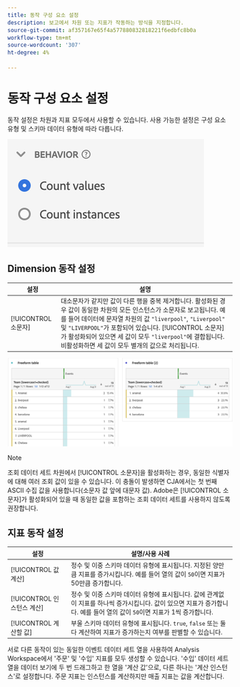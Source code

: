 ```yaml
---
title: 동작 구성 요소 설정
description: 보고에서 차원 또는 지표가 작동하는 방식을 지정합니다.
source-git-commit: af357167e65f4a577880832818221f6edbfc8b0a
workflow-type: tm+mt
source-wordcount: '307'
ht-degree: 4%

---
```



# 동작 구성 요소 설정

동작 설정은 차원과 지표 모두에서 사용할 수 있습니다. 사용 가능한 설정은 구성 요소 유형 및 스키마 데이터 유형에 따라 다릅니다.

![동작 설정](../assets/behavior-settings.png)

## Dimension 동작 설정

| 설정 | 설명 |
| --- | --- |
| [!UICONTROL 소문자] | 대소문자가 같지만 값이 다른 행을 중복 제거합니다. 활성화된 경우 값이 동일한 차원의 모든 인스턴스가 소문자로 보고됩니다. 예를 들어 데이터에 문자열 차원의 값 `"liverpool"`, `"Liverpool"` 및 `"LIVERPOOL"`가 포함되어 있습니다. [!UICONTROL 소문자]가 활성화되어 있으면 세 값이 모두 `"liverpool"`에 결합됩니다. 비활성화하면 세 값이 모두 별개의 값으로 처리됩니다. |

![대/소문자 구분 차원](../assets/case-sens-workspace.png)

>[!NOTE]
>
>조회 데이터 세트 차원에서 [!UICONTROL 소문자]을 활성화하는 경우, 동일한 식별자에 대해 여러 조회 값이 있을 수 있습니다. 이 충돌이 발생하면 CJA에서는 첫 번째 ASCII 수집 값을 사용합니다(소문자 값 앞에 대문자 값). Adobe은 [!UICONTROL 소문자]가 활성화되어 있을 때 동일한 값을 포함하는 조회 데이터 세트를 사용하지 않도록 권장합니다.

## 지표 동작 설정

| 설정 | 설명/사용 사례 |
| --- | --- |
| [!UICONTROL 값 계산] | 정수 및 이중 스키마 데이터 유형에 표시됩니다. 지정된 양만큼 지표를 증가시킵니다. 예를 들어 열의 값이 `50`이면 지표가 50만큼 증가합니다. |
| [!UICONTROL 인스턴스 계산] | 정수 및 이중 스키마 데이터 유형에 표시됩니다. 값에 관계없이 지표를 하나씩 증가시킵니다. 값이 있으면 지표가 증가합니다. 예를 들어 열의 값이 `50`이면 지표가 1씩 증가합니다. |
| [!UICONTROL 계산할 값] | 부울 스키마 데이터 유형에 표시됩니다. `true`, `false` 또는 둘 다 계산하여 지표가 증가하는지 여부를 판별할 수 있습니다. |

서로 다른 동작이 있는 동일한 이벤트 데이터 세트 열을 사용하여 Analysis Workspace에서 &#39;주문&#39; 및 &#39;수입&#39; 지표를 모두 생성할 수 있습니다. &#39;수입&#39; 데이터 세트 열을 데이터 보기에 두 번 드래그하고 한 열을 &#39;계산 값&#39;으로, 다른 하나는 &#39;계산 인스턴스&#39;로 설정합니다. 주문 지표는 인스턴스를 계산하지만 매출 지표는 값을 계산합니다.
